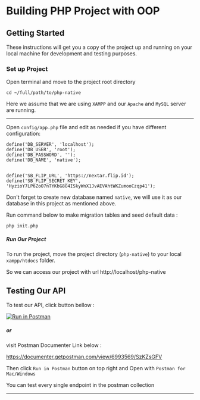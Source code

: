 # Building PHP Project with OOP #

## Getting Started
These instructions will get you a copy of the project up and running on your local machine for development and testing purposes.

### Set up Project

Open terminal and move to the project root directory
```
cd ~/full/path/to/php-native
```

Here we assume that we are using `XAMPP` and our `Apache` and `MySQL` server are running.

---

Open `config/app.php` file and edit as needed if you have different configuration:
```
define('DB_SERVER', 'localhost');
define('DB_USER', 'root');
define('DB_PASSWORD', '');
define('DB_NAME', 'native');


define('SB_FLIP_URL', 'https://nextar.flip.id');
define('SB_FLIP_SECRET_KEY', 'HyzioY7LP6ZoO7nTYKbG8O4ISkyWnX1JvAEVAhtWKZumooCzqp41');
```
Don't forget to create new database named `native`, we will use it as our database in this project as mentioned above.

Run command below to make migration tables and seed default data :
```
php init.php
```

##### Run Our Project
To run the project, move the project directory (`php-native`) to your local `xampp/htdocs` folder.

So we can access our project with url http://localhost/php-native


## Testing Our API
To test our API, click button bellow : 

[![Run in Postman](https://run.pstmn.io/button.svg)](https://app.getpostman.com/run-collection/eac7899958b631025060)

##### or
visit Postman Documenter Link below :

https://documenter.getpostman.com/view/6993569/SzKZsGFV

Then click `Run in Postman` button on top right and Open with `Postman for Mac/Windows`

You can test every single endpoint in the postman collection

---

